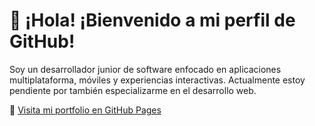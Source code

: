 # 👋 ¡Hola! ¡Bienvenido a mi perfil de GitHub!

Soy un desarrollador junior de software enfocado en aplicaciones multiplataforma, móviles y experiencias interactivas. Actualmente estoy pendiente por también especializarme en el desarrollo web.

🔗 [Visita mi portfolio en GitHub Pages](https://scojita.github.io)
